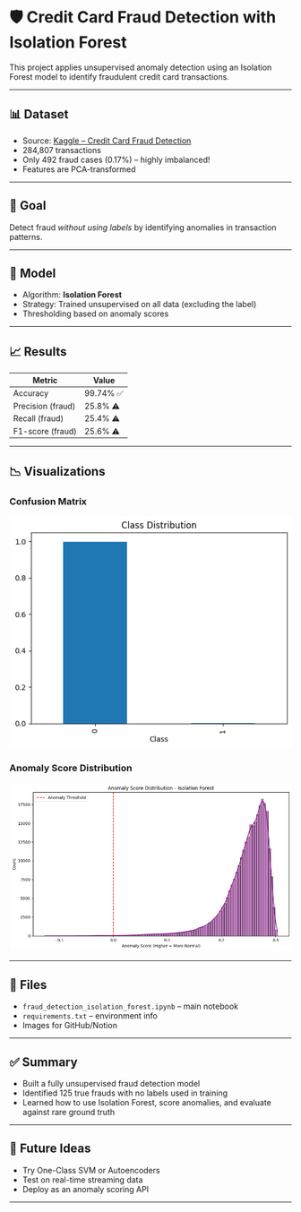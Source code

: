 # 🛡️ Credit Card Fraud Detection with Isolation Forest

This project applies unsupervised anomaly detection using an Isolation Forest model to identify fraudulent credit card transactions.

---

## 📊 Dataset

- Source: [Kaggle – Credit Card Fraud Detection](https://www.kaggle.com/datasets/mlg-ulb/creditcardfraud)
- 284,807 transactions
- Only 492 fraud cases (0.17%) – highly imbalanced!
- Features are PCA-transformed

---

## 🧠 Goal

Detect fraud *without using labels* by identifying anomalies in transaction patterns.

---

## 🧪 Model

- Algorithm: **Isolation Forest**
- Strategy: Trained unsupervised on all data (excluding the label)
- Thresholding based on anomaly scores

---

## 📈 Results

| Metric              | Value         |
|---------------------|---------------|
| Accuracy            | 99.74% ✅      |
| Precision (fraud)   | 25.8% ⚠️      |
| Recall (fraud)      | 25.4% ⚠️      |
| F1-score (fraud)    | 25.6% ⚠️      |

---

## 📉 Visualizations

### Confusion Matrix  
![Confusion Matrix](confusion_matrix11.png)

### Anomaly Score Distribution  
![Anomaly Score Distribution](anomaly_score_distribution11.png)

---

## 📁 Files

- `fraud_detection_isolation_forest.ipynb` – main notebook
- `requirements.txt` – environment info
- Images for GitHub/Notion

---

## ✅ Summary

- Built a fully unsupervised fraud detection model
- Identified 125 true frauds with no labels used in training
- Learned how to use Isolation Forest, score anomalies, and evaluate against rare ground truth

---

## 🚀 Future Ideas

- Try One-Class SVM or Autoencoders
- Test on real-time streaming data
- Deploy as an anomaly scoring API

---

